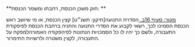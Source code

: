 **חוק משכן הכנסת, רחבתו ומשמר הכנסת: **

[מקור: סעיף 16ב. ](https://he.wikisource.org/wiki/חוק_משכן_הכנסת,_רחבתו_ומשמר_הכנסת#סעיף_16ב)
הסדרת התנועה[תיקון: תשנ״ט]
קצין הכנסת, או מי שיושב ראש הכנסת הסמיכו לכך, רשאי לקבוע את הסדרי התנועה והחניה ברחבת הכנסת לפיפקודת התעבורה, ולשם כך יהיו לו כל הסמכויות הנתונות לפיהפקודה האמורהלמפקח על התעבורה, לקצין משטרה ולרשויות התימרור.